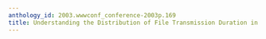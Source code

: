 ```yaml
---
anthology_id: 2003.wwwconf_conference-2003p.169
title: Understanding the Distribution of File Transmission Duration in the Web
---
```

